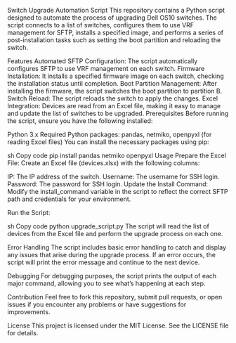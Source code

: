 Switch Upgrade Automation Script
This repository contains a Python script designed to automate the process of upgrading Dell OS10 switches. The script connects to a list of switches, configures them to use VRF management for SFTP, installs a specified image, and performs a series of post-installation tasks such as setting the boot partition and reloading the switch.

Features
Automated SFTP Configuration: The script automatically configures SFTP to use VRF management on each switch.
Firmware Installation: It installs a specified firmware image on each switch, checking the installation status until completion.
Boot Partition Management: After installing the firmware, the script switches the boot partition to partition B.
Switch Reload: The script reloads the switch to apply the changes.
Excel Integration: Devices are read from an Excel file, making it easy to manage and update the list of switches to be upgraded.
Prerequisites
Before running the script, ensure you have the following installed:

Python 3.x
Required Python packages: pandas, netmiko, openpyxl (for reading Excel files)
You can install the necessary packages using pip:

sh
Copy code
pip install pandas netmiko openpyxl
Usage
Prepare the Excel File: Create an Excel file (devices.xlsx) with the following columns:

IP: The IP address of the switch.
Username: The username for SSH login.
Password: The password for SSH login.
Update the Install Command: Modify the install_command variable in the script to reflect the correct SFTP path and credentials for your environment.

Run the Script:

sh
Copy code
python upgrade_script.py
The script will read the list of devices from the Excel file and perform the upgrade process on each one.

Error Handling
The script includes basic error handling to catch and display any issues that arise during the upgrade process. If an error occurs, the script will print the error message and continue to the next device.

Debugging
For debugging purposes, the script prints the output of each major command, allowing you to see what’s happening at each step.

Contribution
Feel free to fork this repository, submit pull requests, or open issues if you encounter any problems or have suggestions for improvements.

License
This project is licensed under the MIT License. See the LICENSE file for details.
